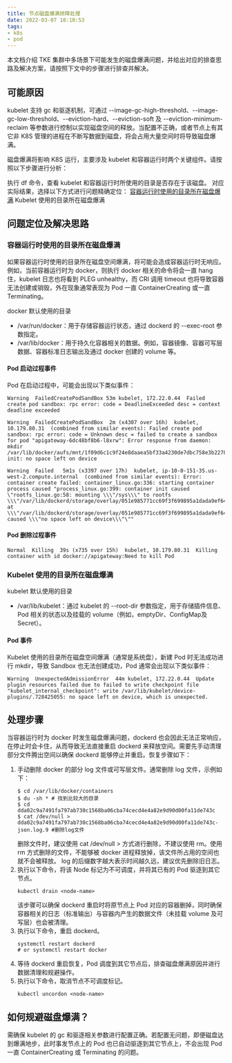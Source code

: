 ```yaml
---
title: 节点磁盘爆满排障处理
date: 2022-03-07 18:10:53
tags: 
- k8s
- pod
---
```


本文档介绍 TKE 集群中多场景下可能发生的磁盘爆满问题，并给出对应的排查思路及解决方案，请按照下文中的步骤进行排查并解决。
<!--more-->

## 可能原因

kubelet 支持 gc 和驱逐机制，可通过 --image-gc-high-threshold、--image-gc-low-threshold、--eviction-hard、--eviction-soft 及 --eviction-minimum-reclaim 等参数进行控制以实现磁盘空间的释放。当配置不正确，或者节点上有其它非 K8S 管理的进程在不断写数据到磁盘，将会占用大量空间时将导致磁盘爆满。

磁盘爆满将影响 K8S 运行，主要涉及 kubelet 和容器运行时两个关键组件。请按照以下步骤进行分析：

执行 df 命令，查看 kubelet 和容器运行时所使用的目录是否存在于该磁盘。
对应实际结果，选择以下方式进行问题精确定位：
[容器运行时使用的目录所在磁盘爆满](#容器运行时使用的目录所在磁盘爆满)
Kubelet 使用的目录所在磁盘爆满


## 问题定位及解决思路

### 容器运行时使用的目录所在磁盘爆满

如果容器运行时使用的目录所在磁盘空间爆满，将可能会造成容器运行时无响应。例如，当前容器运行时为 docker，则执行 docker 相关的命令将会一直 hang 住，kubelet 日志也将看到 PLEG unhealthy，而 CRI 调用 timeout 也将导致容器无法创建或销毁，外在现象通常表现为 Pod 一直 ContainerCreating 或一直 Terminating。

docker 默认使用的目录

- /var/run/docker：用于存储容器运行状态，通过 dockerd 的 --exec-root 参数指定。
- /var/lib/docker：用于持久化容器相关的数据。例如，容器镜像、容器可写层数据、容器标准日志输出及通过 docker 创建的 volume 等。

#### Pod 启动过程事件

Pod 在启动过程中，可能会出现以下类似事件：
```log
Warning  FailedCreatePodSandBox 53m kubelet, 172.22.0.44  Failed create pod sandbox: rpc error: code = DeadlineExceeded desc = context deadline exceeded
```

```log
Warning  FailedCreatePodSandBox  2m (x4307 over 16h)  kubelet, 10.179.80.31  (combined from similar events): Failed create pod sandbox: rpc error: code = Unknown desc = failed to create a sandbox for pod "apigateway-6dc48bf8b6-l8xrw": Error response from daemon: mkdir  /var/lib/docker/aufs/mnt/1f09d6c1c9f24e8daaea5bf33a4230de7dbc758e3b22785e8ee21e3e3d921214-init: no space left on device
```

```log
Warning  Failed   5m1s (x3397 over 17h)  kubelet, ip-10-0-151-35.us-west-2.compute.internal  (combined from similar events): Error: container create failed: container_linux.go:336: starting container process caused "process_linux.go:399: container init caused \"rootfs_linux.go:58: mounting \\\"/sys\\\" to rootfs \\\"/var/lib/dockerd/storage/overlay/051e985771cc69f3f699895a1dada9ef6483e912b46a99e004af7bb4852183eb/merged\\\" at \\\"/var/lib/dockerd/storage/overlay/051e985771cc69f3f699895a1dada9ef6483e912b46a99e004af7bb4852183eb/merged/sys\\\" caused \\\"no space left on device\\\"\""
```

#### Pod 删除过程事件

```log
Normal  Killing  39s (x735 over 15h)  kubelet, 10.179.80.31  Killing container with id docker://apigateway:Need to kill Pod
```

### Kubelet 使用的目录所在磁盘爆满

kubelet 默认使用的目录

- /var/lib/kubelet：通过 kubelet 的 --root-dir 参数指定，用于存储插件信息、Pod 相关的状态以及挂载的 volume（例如，emptyDir、ConfigMap及Secret）。

#### Pod 事件

Kubelet 使用的目录所在磁盘空间爆满（通常是系统盘），新建 Pod 时无法成功进行 mkdir，导致 Sandbox 也无法创建成功，Pod 通常会出现以下类似事件：

```log
Warning  UnexpectedAdmissionError  44m kubelet, 172.22.0.44  Update plugin resources failed due to failed to write checkpoint file "kubelet_internal_checkpoint": write /var/lib/kubelet/device-plugins/.728425055: no space left on device, which is unexpected.
```

## 处理步骤

当容器运行时为 docker 时发生磁盘爆满问题，dockerd 也会因此无法正常响应，在停止时会卡住，从而导致无法直接重启 dockerd 来释放空间。需要先手动清理部分文件腾出空间以确保 dockerd 能够停止并重启。恢复步骤如下：

1. 手动删除 docker 的部分 log 文件或可写层文件。通常删除 log 文件，示例如下：
    ```shell
    $ cd /var/lib/docker/containers
    $ du -sh * # 找到比较大的目录
    $ cd dda02c9a7491fa797ab730c1568ba06cba74cecd4e4a82e9d90d00fa11de743c
    $ cat /dev/null > dda02c9a7491fa797ab730c1568ba06cba74cecd4e4a82e9d90d00fa11de743c-json.log.9 #删除log文件
    ```
    删除文件时，建议使用 cat /dev/null > 方式进行删除，不建议使用 rm。使用 rm 方式删除的文件，不能够被 docker 进程释放掉，该文件所占用的空间也就不会被释放。
    log 的后缀数字越大表示时间越久远，建议优先删除旧日志。
2. 执行以下命令，将该 Node 标记为不可调度，并将其已有的 Pod 驱逐到其它节点。
   ```shell
   kubectl drain <node-name>
   ```
   该步骤可以确保 dockerd 重启时将原节点上 Pod 对应的容器删掉，同时确保容器相关的日志（标准输出）与容器内产生的数据文件（未挂载 volume 及可写层）也会被清理。
3. 执行以下命令，重启 dockerd。
   ```shell
   systemctl restart dockerd
   # or systemctl restart docker
   ```
4. 等待 dockerd 重启恢复，Pod 调度到其它节点后，排查磁盘爆满原因并进行数据清理和规避操作。
5. 执行以下命令，取消节点不可调度标记。
   ```shell
   kubectl uncordon <node-name>
   ```

## 如何规避磁盘爆满？

需确保 kubelet 的 gc 和驱逐相关参数进行配置正确。若配置无问题，即便磁盘达到爆满地步，此时事发节点上的 Pod 也已自动驱逐到其它节点上，不会出现 Pod 一直 ContainerCreating 或 Terminating 的问题。


